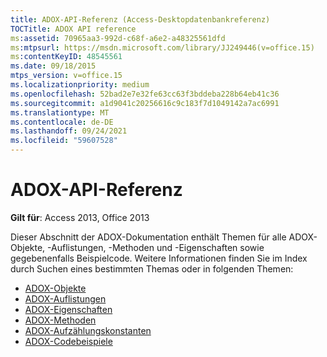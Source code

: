 ```yaml
---
title: ADOX-API-Referenz (Access-Desktopdatenbankreferenz)
TOCTitle: ADOX API reference
ms:assetid: 70965aa3-992d-c68f-a6e2-a48325561dfd
ms:mtpsurl: https://msdn.microsoft.com/library/JJ249446(v=office.15)
ms:contentKeyID: 48545561
ms.date: 09/18/2015
mtps_version: v=office.15
ms.localizationpriority: medium
ms.openlocfilehash: 52bad2e7e32fe63cc63f3bddeba228b64eb41c36
ms.sourcegitcommit: a1d9041c20256616c9c183f7d1049142a7ac6991
ms.translationtype: MT
ms.contentlocale: de-DE
ms.lasthandoff: 09/24/2021
ms.locfileid: "59607528"
---
```

# <a name="adox-api-reference"></a>ADOX-API-Referenz

**Gilt für**: Access 2013, Office 2013

Dieser Abschnitt der ADOX-Dokumentation enthält Themen für alle ADOX-Objekte, -Auflistungen, -Methoden und -Eigenschaften sowie gegebenenfalls Beispielcode. Weitere Informationen finden Sie im Index durch Suchen eines bestimmten Themas oder in folgenden Themen:

- [ADOX-Objekte](adox-objects.md)
- [ADOX-Auflistungen](adox-collections.md)
- [ADOX-Eigenschaften](adox-properties.md)
- [ADOX-Methoden](adox-methods.md)
- [ADOX-Aufzählungskonstanten](adox-enumerated-constants.md)
- [ADOX-Codebeispiele](adox-code-examples.md)

